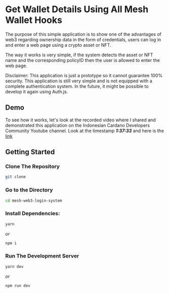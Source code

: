 # Get Wallet Details Using All Mesh Wallet Hooks

The purpose of this simple application is to show one of the advantages of web3 regarding ownership data in the form of credentials, users can log in and enter a web page using a crypto asset or NFT.

The way it works is very simple, if the system detects the asset or NFT name and the corresponding policyID then the user is allowed to enter the web page.

Disclaimer: This application is just a prototype so it cannot guarantee 100% security. This application is still very simple and is not equipped with a complete authentication system. In the future, it might be possible to develop it again using Auth.js.

## Demo

To see how it works, let's look at the recorded video where I shared and demonstrated this application on the Indonesian Cardano Developers Community Youtube channel. Look at the timestamp **_1:37:33_** and here is the [link](https://youtu.be/4HynIULuhxo?list=PLUj8499OocHiL8gXPv8wMlLW-zIcyYdrQ)

## Getting Started

### Clone The Repository

```bash
git clone
```

### Go to the Directory

```bash
cd mesh-web3-login-system
```

### Install Dependencies:

```bash
yarn
```

_or_

```bash
npm i
```

### Run The Development Server

```bash
yarn dev
```

_or_

```bash
npm run dev
```
